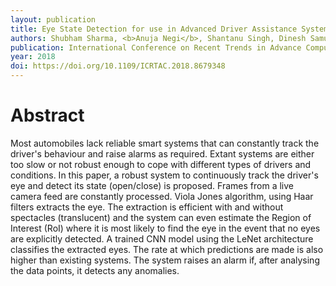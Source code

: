 ```yaml
---
layout: publication
title: Eye State Detection for use in Advanced Driver Assistance Systems
authors: Shubham Sharma, <b>Anuja Negi</b>, Shantanu Singh, Dinesh Samuel Sathia Raj, Jasmine S. Graceline, V. Vaidehi, Subramaniam Ganesan
publication: International Conference on Recent Trends in Advance Computing
year: 2018
doi: https://doi.org/10.1109/ICRTAC.2018.8679348
---
```

# Abstract

Most automobiles lack reliable smart systems that can constantly track the driver's behaviour and raise alarms as required. Extant systems are either too slow or not robust enough to cope with different types of drivers and conditions. In this paper, a robust system to continuously track the driver's eye and detect its state (open/close) is proposed. Frames from a live camera feed are constantly processed. Viola Jones algorithm, using Haar filters extracts the eye. The extraction is efficient with and without spectacles (translucent) and the system can even estimate the Region of Interest (RoI) where it is most likely to find the eye in the event that no eyes are explicitly detected. A trained CNN model using the LeNet architecture classifies the extracted eyes. The rate at which predictions are made is also higher than existing systems. The system raises an alarm if, after analysing the data points, it detects any anomalies.
